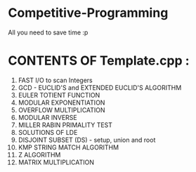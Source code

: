 # Competitive-Programming
All you need to save time :p 

# CONTENTS OF Template.cpp :

   1. FAST I/O to scan Integers
   2. GCD - EUCLID'S and EXTENDED EUCLID'S ALGORITHM
   3. EULER TOTIENT FUNCTION
   4. MODULAR EXPONENTIATION 
   5. OVERFLOW MULTIPLICATION
   6. MODULAR INVERSE
   7. MILLER RABIN PRIMALITY TEST
   8. SOLUTIONS OF LDE
   9. DISJOINT SUBSET (DS) - setup, union and root
   10. KMP STRING MATCH ALGORITHM
   11. Z ALGORITHM
   12. MATRIX MULTIPLICATION
   
